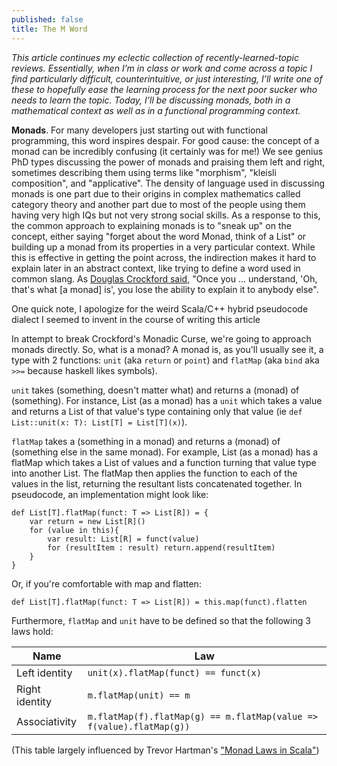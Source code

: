 ```yaml
---
published: false
title: The M Word
---
```

_This article continues my eclectic collection of recently-learned-topic reviews. Essentially, when I’m in class or work and come across a topic I find particularly difficult, counterintuitive, or just interesting, I’ll write one of these to hopefully ease the learning process for the next poor sucker who needs to learn the topic. Today, I’ll be discussing monads, both in a mathematical context as well as in a functional programming context._

**Monads**. For many developers just starting out with functional programming, this word inspires despair. For good cause: the concept of a monad can be incredibly confusing (it certainly was for me!) We see genius PhD types discussing the power of monads and praising them left and right, sometimes describing them using terms like "morphism", "kleisli composition", and "applicative". The density of language used in discussing monads is one part due to their origins in complex mathematics called category theory and another part due to most of the people using them having very high IQs but not very strong social skills. As a response to this, the common approach to explaining monads is to "sneak up" on the concept, either saying "forget about the word Monad, think of a List" or building up a monad from its properties in a very particular context. While this is effective in getting the point across, the indirection makes it hard to explain later in an abstract context, like trying to define a word used in common slang. As [Douglas Crockford said,](https://www.youtube.com/watch?v=dkZFtimgAcM) "Once you ... understand, 'Oh, that's what \[a monad\] is', you lose the ability to explain it to anybody else".

One quick note, I apologize for the weird Scala/C++ hybrid pseudocode dialect I seemed to invent in the course of writing this article

In attempt to break Crockford's Monadic Curse, we're going to approach monads directly. So, what is a monad? A monad is, as you'll usually see it, a type with 2 functions: `unit` (aka `return` or `point`) and `flatMap` (aka `bind` aka `>>=` because haskell likes symbols). 

`unit` takes (something, doesn't matter what) and returns a (monad) of (something). For instance, List (as a monad) has a `unit` which takes a value and returns a List of that value's type containing only that value (ie `def List::unit(x: T): List[T] = List[T](x)`). 

`flatMap` takes a (something in a monad) and returns a (monad) of (something else in the same monad). For example, List (as a monad) has a flatMap which takes a List of values and a function turning that value type into another List. The flatMap then applies the function to each of the values in the list, returning the resultant lists concatenated together. In pseudocode, an implementation might look like:

```
def List[T].flatMap(funct: T => List[R]) = {
	var return = new List[R]()
	for (value in this){
    	var result: List[R] = funct(value)
        for (resultItem : result) return.append(resultItem)
    }
}
```
Or, if you're comfortable with map and flatten:
```
def List[T].flatMap(funct: T => List[R]) = this.map(funct).flatten
```

Furthermore, `flatMap` and `unit` have to be defined so that the following 3 laws hold:

| Name           | Law                                                                  |
|----------------|----------------------------------------------------------------------|
| Left identity  | `unit(x).flatMap(funct) == funct(x)`                                 |
| Right identity | `m.flatMap(unit) == m`                                               |
| Associativity  | `m.flatMap(f).flatMap(g) == m.flatMap(value => f(value).flatMap(g))` |
(This table largely influenced by Trevor Hartman's ["Monad Laws in Scala"](https://devth.com/2015/monad-laws-in-scala))